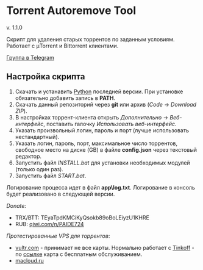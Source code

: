 # Torrent Autoremove Tool


v. 1.1.0

Скрипт для удаления старых торрентов по заданным условиям. 
Работает с μTorrent и Bittorrent клиентами. 

[Группа в Telegram](https://t.me/joinchat/Jsb2S7JnaFhlY2Qy)

## Настройка скрипта
1. Скачать и устанавить [Python](https://www.python.org/downloads/) последней версии. При установке обязательно добавить запись в **PATH**.
2. Скачать данный репозиторий через **git** или архив (_Code_ -> _Download ZIP_).
3. В настройках торрент-клиента открыть _Дополнительно_ -> _Веб-интерфейс_, поставить галочку _Использовать веб-интерфейс_. 
4. Указать произвольный логин, пароль и порт (лучше использовать нестандартный).
5. Указать логин, пароль, порт, максимальное число торрентов, свободное место на диске (GB) в файле **config.json** через текстовый редактор.
6. Запустить файл _INSTALL.bat_ для установки необходимых модулей (только один раз).
7. Запустить файл _START.bat_.

Логирование процесса идет в файл **app\log.txt**. Логирование в консоль будет реализовано в следующей версии.


_Donate:_
* TRX/BTT: TEyaTpdKMCiKyQsokb89oBoLEiyzU1KHRE
* RUB: [qiwi.com/n/PAIDE724](QIWI)

_Протестированные VPS для торрентов_:
* [vultr.com](https://www.vultr.com/?ref=8883507) - принимает не все карты. Нормально работает с [Tinkoff](https://www.tinkoff.ru/sl/2HFYdv2GfO6) - по [ссылке](https://www.tinkoff.ru/sl/2HFYdv2GfO6) карта с бесплатным обслуживанием.
* [macloud.ru](https://macloud.ru/?partner=21x4zp5121)
